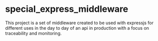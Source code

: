 # special_express_middleware
This project is a set of middleware created to be used with expressjs for different uses in the day to day of an api in production with a focus on traceability and monitoring.
